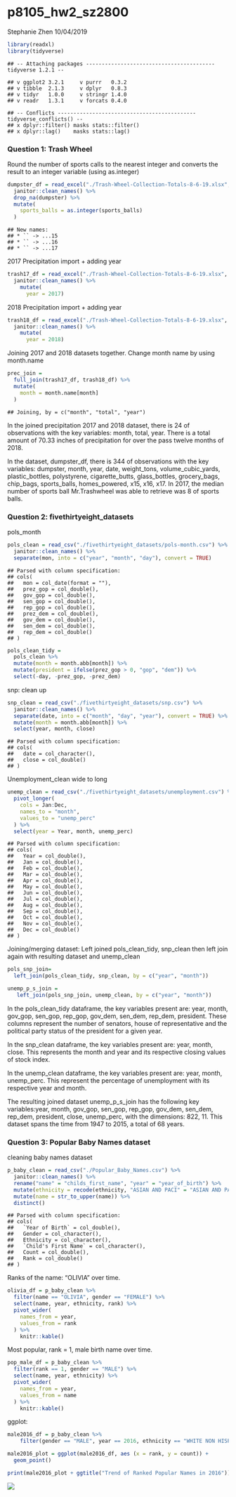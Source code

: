 p8105\_hw2\_sz2800
================
Stephanie Zhen
10/04/2019

``` r
library(readxl)
library(tidyverse)
```

    ## -- Attaching packages ----------------------------------------- tidyverse 1.2.1 --

    ## v ggplot2 3.2.1     v purrr   0.3.2
    ## v tibble  2.1.3     v dplyr   0.8.3
    ## v tidyr   1.0.0     v stringr 1.4.0
    ## v readr   1.3.1     v forcats 0.4.0

    ## -- Conflicts -------------------------------------------- tidyverse_conflicts() --
    ## x dplyr::filter() masks stats::filter()
    ## x dplyr::lag()    masks stats::lag()

### Question 1: Trash Wheel

Round the number of sports calls to the nearest integer and converts the
result to an integer variable (using
as.integer)

``` r
dumpster_df = read_excel("./Trash-Wheel-Collection-Totals-8-6-19.xlsx", sheet = "Mr. Trash Wheel", skip =1) %>%
  janitor::clean_names() %>%
  drop_na(dumpster) %>%
  mutate(
    sports_balls = as.integer(sports_balls)
  )
```

    ## New names:
    ## * `` -> ...15
    ## * `` -> ...16
    ## * `` -> ...17

2017 Precipitation import + adding
year

``` r
trash17_df = read_excel("./Trash-Wheel-Collection-Totals-8-6-19.xlsx", sheet =  "2017 Precipitation", skip =1, n_max = 12) %>%
  janitor::clean_names() %>%
    mutate(
      year = 2017)
```

2018 Precipitation import + adding
year

``` r
trash18_df = read_excel("./Trash-Wheel-Collection-Totals-8-6-19.xlsx", sheet =  "2018 Precipitation", skip =1, n_max = 12) %>%
  janitor::clean_names() %>%
    mutate(
      year = 2018)
```

Joining 2017 and 2018 datasets together. Change month name by using
month.name

``` r
prec_join = 
  full_join(trash17_df, trash18_df) %>%
  mutate(
    month = month.name[month]
  )
```

    ## Joining, by = c("month", "total", "year")

In the joined precipitation 2017 and 2018 dataset, there is 24 of
observations with the key variables: month, total, year. There is a
total amount of 70.33 inches of precipitation for over the pass twelve
months of 2018.

In the dataset, dumpster\_df, there is 344 of observations with the key
variables: dumpster, month, year, date, weight\_tons,
volume\_cubic\_yards, plastic\_bottles, polystyrene, cigarette\_butts,
glass\_bottles, grocery\_bags, chip\_bags, sports\_balls,
homes\_powered, x15, x16, x17. In 2017, the median number of sports ball
Mr.Trashwheel was able to retrieve was 8 of sports balls.

### Question 2: fivethirtyeight\_datasets

pols\_month

``` r
pols_clean = read_csv("./fivethirtyeight_datasets/pols-month.csv") %>%
  janitor::clean_names() %>%
  separate(mon, into = c("year", "month", "day"), convert = TRUE)
```

    ## Parsed with column specification:
    ## cols(
    ##   mon = col_date(format = ""),
    ##   prez_gop = col_double(),
    ##   gov_gop = col_double(),
    ##   sen_gop = col_double(),
    ##   rep_gop = col_double(),
    ##   prez_dem = col_double(),
    ##   gov_dem = col_double(),
    ##   sen_dem = col_double(),
    ##   rep_dem = col_double()
    ## )

``` r
pols_clean_tidy = 
  pols_clean %>%
  mutate(month = month.abb[month]) %>%
  mutate(president = ifelse(prez_gop > 0, "gop", "dem")) %>%
  select(-day, -prez_gop, -prez_dem)
```

snp: clean up

``` r
snp_clean = read_csv("./fivethirtyeight_datasets/snp.csv") %>%
  janitor::clean_names() %>%
  separate(date, into = c("month", "day", "year"), convert = TRUE) %>%
  mutate(month = month.abb[month]) %>%
  select(year, month, close)
```

    ## Parsed with column specification:
    ## cols(
    ##   date = col_character(),
    ##   close = col_double()
    ## )

Unemployment\_clean wide to
long

``` r
unemp_clean = read_csv("./fivethirtyeight_datasets/unemployment.csv") %>%
  pivot_longer(
    cols = Jan:Dec,
    names_to = "month",
    values_to = "unemp_perc"
  ) %>%
  select(year = Year, month, unemp_perc) 
```

    ## Parsed with column specification:
    ## cols(
    ##   Year = col_double(),
    ##   Jan = col_double(),
    ##   Feb = col_double(),
    ##   Mar = col_double(),
    ##   Apr = col_double(),
    ##   May = col_double(),
    ##   Jun = col_double(),
    ##   Jul = col_double(),
    ##   Aug = col_double(),
    ##   Sep = col_double(),
    ##   Oct = col_double(),
    ##   Nov = col_double(),
    ##   Dec = col_double()
    ## )

Joining/merging dataset: Left joined pols\_clean\_tidy, snp\_clean then
left join again with resulting dataset and unemp\_clean

``` r
pols_snp_join= 
  left_join(pols_clean_tidy, snp_clean, by = c("year", "month")) 

unemp_p_s_join =
   left_join(pols_snp_join, unemp_clean, by = c("year", "month")) 
```

In the pols\_clean\_tidy dataframe, the key variables present are: year,
month, gov\_gop, sen\_gop, rep\_gop, gov\_dem, sen\_dem, rep\_dem,
president. These columns represent the number of senators, house of
representative and the political party status of the president for a
given year.

In the snp\_clean dataframe, the key variables present are: year, month,
close. This represents the month and year and its respective closing
values of stock index.

In the unemp\_clean dataframe, the key variables present are: year,
month, unemp\_perc. This represent the percentage of unemployment with
its respective year and month.

The resulting joined dataset unemp\_p\_s\_join has the following key
variables:year, month, gov\_gop, sen\_gop, rep\_gop, gov\_dem, sen\_dem,
rep\_dem, president, close, unemp\_perc, with the dimensions: 822, 11.
This dataset spans the time from 1947 to 2015, a total of 68 years.

### Question 3: Popular Baby Names dataset

cleaning baby names dataset

``` r
p_baby_clean = read_csv("./Popular_Baby_Names.csv") %>%
  janitor::clean_names() %>%
  rename("name" = "childs_first_name", "year" = "year_of_birth") %>%
  mutate(ethnicity = recode(ethnicity, "ASIAN AND PACI" = "ASIAN AND PACIFIC ISLANDER", "BLACK NON HISP" = "BLACK NON HISPANIC", "WHITE NON HISP" = "WHITE NON HISPANIC")) %>%
  mutate(name = str_to_upper(name)) %>%
  distinct()
```

    ## Parsed with column specification:
    ## cols(
    ##   `Year of Birth` = col_double(),
    ##   Gender = col_character(),
    ##   Ethnicity = col_character(),
    ##   `Child's First Name` = col_character(),
    ##   Count = col_double(),
    ##   Rank = col_double()
    ## )

Ranks of the name: “OLIVIA” over time.

``` r
olivia_df = p_baby_clean %>%
  filter(name == "OLIVIA", gender == "FEMALE") %>%
  select(name, year, ethnicity, rank) %>%
  pivot_wider(
    names_from = year,
    values_from = rank
  ) %>%
    knitr::kable()
```

Most popular, rank = 1, male birth name over time.

``` r
pop_male_df = p_baby_clean %>%
  filter(rank == 1, gender == "MALE") %>%
  select(name, year, ethnicity) %>%
  pivot_wider(
    names_from = year,
    values_from = name
  ) %>%
    knitr::kable()
```

ggplot:

``` r
male2016_df = p_baby_clean %>%
    filter(gender == "MALE", year == 2016, ethnicity == "WHITE NON HISPANIC")

male2016_plot = ggplot(male2016_df, aes (x = rank, y = count)) +
  geom_point()

print(male2016_plot + ggtitle("Trend of Ranked Popular Names in 2016"))
```

![](p8105_hw2_sz2800_files/figure-gfm/unnamed-chunk-13-1.png)<!-- -->
